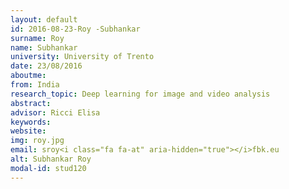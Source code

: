 ```yaml
---
layout: default 
id: 2016-08-23-Roy -Subhankar
surname: Roy 
name: Subhankar
university: University of Trento
date: 23/08/2016
aboutme: 
from: India
research_topic: Deep learning for image and video analysis
abstract: 
advisor: Ricci Elisa 
keywords: 
website: 
img: roy.jpg
email: sroy<i class="fa fa-at" aria-hidden="true"></i>fbk.eu
alt: Subhankar Roy 
modal-id: stud120
---
```

